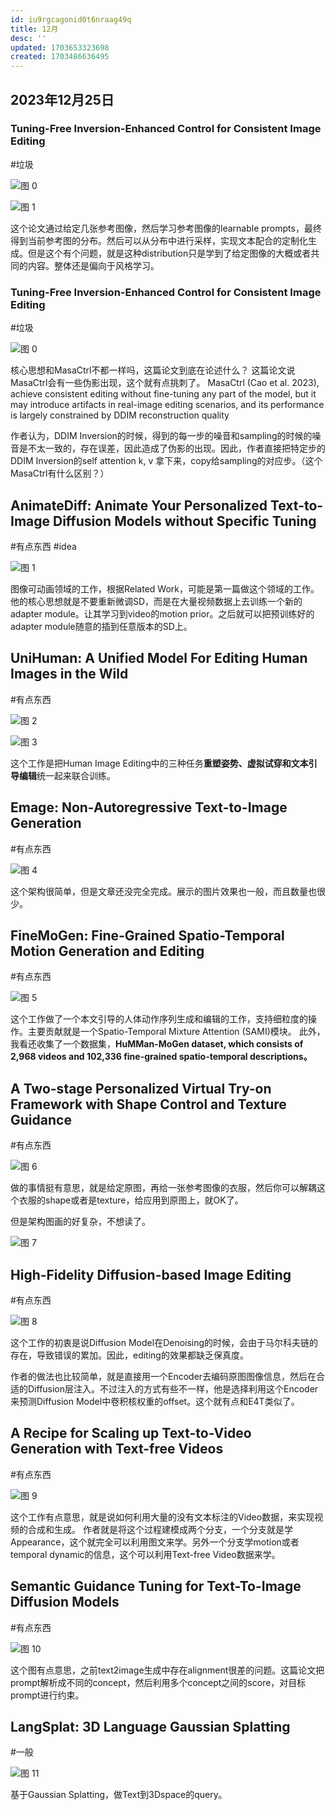 ```yaml
---
id: iu9rgcagonid0t6nraag49q
title: 12月
desc: ''
updated: 1703653323698
created: 1703486636495
---
```



## 2023年12月25日


### Tuning-Free Inversion-Enhanced Control for Consistent Image Editing
#垃圾

![图 0](assets/images/f498d3709cef977bfb1fbbbe9a94cbf432ecfa0a57248eae403a4c9452f62483.png)  

![图 1](assets/images/661b1e767d5bd00e9fc919b32b702c27a313032cebbbba9acbf9b786ec62a707.png)  


这个论文通过给定几张参考图像，然后学习参考图像的learnable prompts，最终得到当前参考图的分布。然后可以从分布中进行采样，实现文本配合的定制化生成。但是这个有个问题，就是这种distribution只是学到了给定图像的大概或者共同的内容。整体还是偏向于风格学习。




### Tuning-Free Inversion-Enhanced Control for Consistent Image Editing
#垃圾


![图 0](assets/images/e30d582a9cbc8b26a0b5cf48f9ecdf948dff7251d4e916a69f266554084f7076.png)  

核心思想和MasaCtrl不都一样吗，这篇论文到底在论述什么？
这篇论文说 MasaCtrl会有一些伪影出现，这个就有点挑刺了。
MasaCtrl (Cao et al. 2023), achieve consistent editing without fine-tuning any part of the model, but it may introduce artifacts in real-image editing scenarios, and its performance is largely constrained by DDIM reconstruction quality

作者认为，DDIM Inversion的时候，得到的每一步的噪音和sampling的时候的噪音是不太一致的，存在误差，因此造成了伪影的出现。因此，作者直接把特定步的DDIM Inversion的self attention k, v 拿下来，copy给sampling的对应步。（这个MasaCtrl有什么区别？）



## AnimateDiff: Animate Your Personalized Text-to-Image Diffusion Models without Specific Tuning
#有点东西
#idea

![图 1](assets/images/28714ace6d65219a87a345925c91d6c364cf1fc9f96cfbeaff5c15dcea09b0ed.png)  

图像可动画领域的工作，根据Related Work，可能是第一篇做这个领域的工作。他的核心思想就是不要重新微调SD，而是在大量视频数据上去训练一个新的adapter module。让其学习到video的motion prior。之后就可以把预训练好的adapter module随意的插到任意版本的SD上。




## UniHuman: A Unified Model For Editing Human Images in the Wild
#有点东西

![图 2](assets/images/4b29c251c70d8ac053e2cd116dabf6bcb9aee286e63c819a39bb4d4025cfe2fb.png)  

![图 3](assets/images/ceb27dfddd6352f9d1b103549654af49ea00361f2829d19275fc5683b23844ce.png)  


这个工作是把Human Image Editing中的三种任务**重塑姿势、虚拟试穿和文本引导编辑**统一起来联合训练。


## Emage: Non-Autoregressive Text-to-Image Generation
#有点东西

![图 4](assets/images/9deb73b941679230822b12a5292db8d3e58e9b87f926aa71509dfea147d3e390.png)  

这个架构很简单，但是文章还没完全完成。展示的图片效果也一般，而且数量也很少。



## FineMoGen: Fine-Grained Spatio-Temporal Motion Generation and Editing
#有点东西

![图 5](assets/images/47e499760f7b16c6593d053f76fbec0ac561eb00894eedacdb141ac45892a67f.png)  


这个工作做了一个本文引导的人体动作序列生成和编辑的工作，支持细粒度的操作。主要贡献就是一个Spatio-Temporal Mixture Attention (SAMI)模块。
此外，我看还收集了一个数据集，**HuMMan-MoGen dataset, which consists of 2,968 videos and 102,336 fine-grained spatio-temporal descriptions。**


## A Two-stage Personalized Virtual Try-on Framework with Shape Control and Texture Guidance
#有点东西

![图 6](assets/images/ef5b20e53b335215160f8f62e459651eb39694f63f9315790e4920c0286c1059.png)  

做的事情挺有意思，就是给定原图，再给一张参考图像的衣服，然后你可以解耦这个衣服的shape或者是texture，给应用到原图上，就OK了。

但是架构图画的好复杂，不想读了。

![图 7](assets/images/02fe85d5f19a0e268574e0980dc7046c4bc10eb69fe38f0948f4660d627dbe3d.png)  



## High-Fidelity Diffusion-based Image Editing
#有点东西

![图 8](assets/images/e95700e173e0796841b3ca03865a8d7684eb5d46e1d39c0308f94005fa369d5e.png)  

这个工作的初衷是说Diffusion Model在Denoising的时候，会由于马尔科夫链的存在，导致错误的累加。因此，editing的效果都缺乏保真度。

作者的做法也比较简单，就是直接用一个Encoder去编码原图图像信息，然后在合适的Diffusion层注入。不过注入的方式有些不一样，他是选择利用这个Encoder来预测Diffusion Model中卷积核权重的offset。这个就有点和E4T类似了。


## A Recipe for Scaling up Text-to-Video Generation with Text-free Videos
#有点东西

![图 9](assets/images/136db73fa115aadd02105b1190f7899d802139dd219cbc273133b7a06166b300.png)  

这个工作有点意思，就是说如何利用大量的没有文本标注的Video数据，来实现视频的合成和生成。
作者就是将这个过程建模成两个分支，一个分支就是学Appearance，这个就完全可以利用图文来学。另外一个分支学motion或者temporal dynamic的信息，这个可以利用Text-free Video数据来学。


## Semantic Guidance Tuning for Text-To-Image Diffusion Models
#有点东西

![图 10](assets/images/90c239e4cf5693fafd877466accab2a1f9642e184a8c69edda7490e1e431c605.png)  

这个图有点意思，之前text2image生成中存在alignment很差的问题。这篇论文把prompt解析成不同的concept，然后利用多个concept之间的score，对目标prompt进行约束。

## LangSplat: 3D Language Gaussian Splatting
#一般

![图 11](assets/images/57aa41a4383be460a383848a9159d74fd0b4ee01553a9e7e5698f67784cd97c8.png)  

基于Gaussian Splatting，做Text到3Dspace的query。